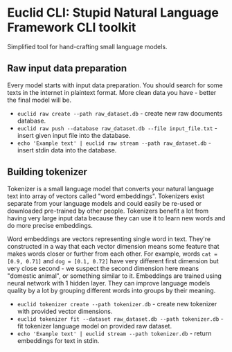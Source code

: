 # Euclid CLI: Stupid Natural Language Framework CLI toolkit

Simplified tool for hand-crafting small language models.

## Raw input data preparation

Every model starts with input data preparation. You should search for some texts in the internet
in plaintext format. More clean data you have - better the final model will be.

- `euclid raw create --path raw_dataset.db` - create new raw documents database.
- `euclid raw push --database raw_dataset.db --file input_file.txt` - insert given input file into the database.
- `echo 'Example text' | euclid raw stream --path raw_dataset.db` - insert stdin data into the database.

## Building tokenizer

Tokenizer is a small language model that converts your natural language text into array of vectors
called "word embeddings". Tokenizers exist separate from your language models and could easily be
re-used or downloaded pre-trained by other people. Tokenizers benefit a lot from having very large
input data because they can use it to learn new words and do more precise embeddings.

Word embeddings are vectors representing single word in text. They're constructed in a way that
each vector dimension means some feature that makes words closer or further from each other.
For example, words `cat = [0.9, 0.71]` and `dog = [0.1, 0.72]` have very different first dimension
but very close second - we suspect the second dimension here means "domestic animal", or something
similar to it. Embeddings are trained using neural network with 1 hidden layer. They can improve
language models quality by a lot by grouping different words into groups by their meaning.

- `euclid tokenizer create --path tokenizer.db` - create new tokenizer with provided vector dimensions.
- `euclid tokenizer fit --dataset raw_dataset.db --path tokenizer.db` - fit tokenizer language model on provided raw dataset.
- `echo 'Example text' | euclid stream --path tokenizer.db` - return embeddings for text in stdin.
